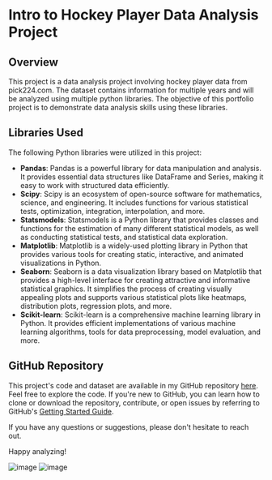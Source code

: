 # Intro to Hockey Player Data Analysis Project

## Overview
This project is a data analysis project involving hockey player data from pick224.com. The dataset contains information for multiple years and will be analyzed using multiple python libraries.  The objective of this portfolio project is to demonstrate data analysis skills using these libraries.

## Libraries Used
The following Python libraries were utilized in this project:
- **Pandas**: Pandas is a powerful library for data manipulation and analysis. It provides essential data structures like DataFrame and Series, making it easy to work with structured data efficiently.
- **Scipy**: Scipy is an ecosystem of open-source software for mathematics, science, and engineering. It includes functions for various statistical tests, optimization, integration, interpolation, and more.
- **Statsmodels**: Statsmodels is a Python library that provides classes and functions for the estimation of many different statistical models, as well as conducting statistical tests, and statistical data exploration.
- **Matplotlib**: Matplotlib is a widely-used plotting library in Python that provides various tools for creating static, interactive, and animated visualizations in Python.
- **Seaborn**: Seaborn is a data visualization library based on Matplotlib that provides a high-level interface for creating attractive and informative statistical graphics. It simplifies the process of creating visually appealing plots and supports various statistical plots like heatmaps, distribution plots, regression plots, and more.
- **Scikit-learn**: Scikit-learn is a comprehensive machine learning library in Python. It provides efficient implementations of various machine learning algorithms, tools for data preprocessing, model evaluation, and more.

## GitHub Repository
This project's code and dataset are available in my GitHub repository [here](https://github.com/nathanahearn/hockeystats). Feel free to explore the code. If you're new to GitHub, you can learn how to clone or download the repository, contribute, or open issues by referring to GitHub's [Getting Started Guide](https://docs.github.com/en/get-started).

If you have any questions or suggestions, please don't hesitate to reach out.

Happy analyzing!

![image](https://github.com/nathanahearn/hockeystats/assets/31374612/51641f78-898d-4415-a5a0-85dfdc460300)
![image](https://github.com/nathanahearn/hockeystats/assets/31374612/33944a9b-e89b-4d97-9d88-eaf8545c4098)


